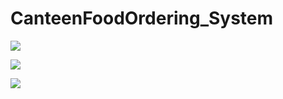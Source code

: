 # CanteenFoodOrdering_System

![](https://ibb.co/kJQPGdN)

![](https://ibb.co/4Y74bzL)

![](https://ibb.co/3MqNZWg)

